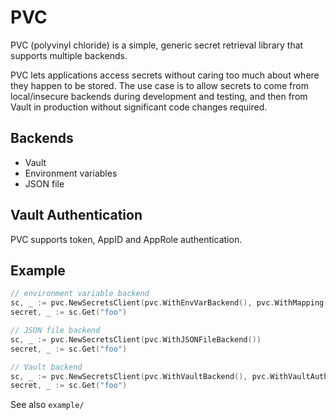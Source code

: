 # PVC

PVC (polyvinyl chloride) is a simple, generic secret retrieval library that supports
multiple backends.

PVC lets applications access secrets without caring too much about where they
happen to be stored. The use case is to allow secrets to come from local/insecure
backends during development and testing, and then from Vault in production without
significant code changes required.

## Backends

- Vault
- Environment variables
- JSON file

## Vault Authentication

PVC supports token, AppID and AppRole authentication.

## Example

```go
// environment variable backend
sc, _ := pvc.NewSecretsClient(pvc.WithEnvVarBackend(), pvc.WithMapping("SECRET_MYAPP_{{ .ID }}"))
secret, _ := sc.Get("foo")

// JSON file backend
sc, _ := pvc.NewSecretsClient(pvc.WithJSONFileBackend())
secret, _ := sc.Get("foo")

// Vault backend
sc, _ := pvc.NewSecretsClient(pvc.WithVaultBackend(), pvc.WithVaultAuthentication(pvc.Token), pvc.WithVaultToken(vaultToken), pvc.WithVaultHost(vaultHost), pvc.WithMapping("secret/development/{{ .ID }}"))
secret, _ := sc.Get("foo")
```

See also `example/`
